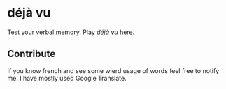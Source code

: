 # déjà vu

Test your verbal memory. Play _déjà vu_ [here](https://felixnaredi.github.io/deja-vu/).

## Contribute

If you know french and see some wierd usage of words feel free to notify me. I
have mostly used Google Translate.
